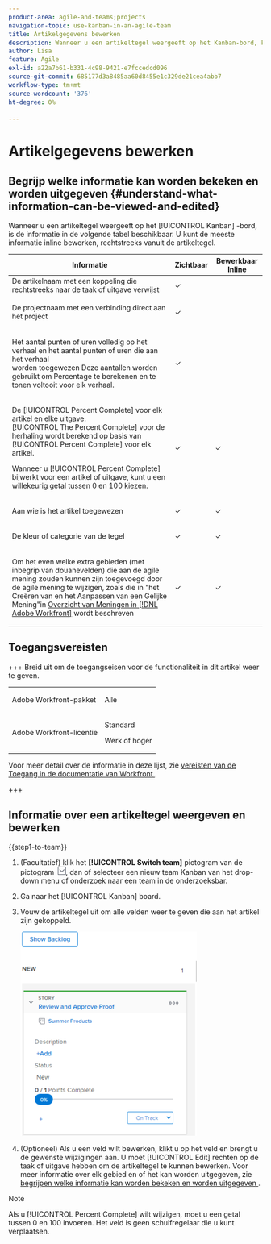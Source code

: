 ```yaml
---
product-area: agile-and-teams;projects
navigation-topic: use-kanban-in-an-agile-team
title: Artikelgegevens bewerken
description: Wanneer u een artikeltegel weergeeft op het Kanban-bord, kunt u bepaalde informatie inline bewerken, rechtstreeks vanuit de artikeltegel.
author: Lisa
feature: Agile
exl-id: a22a7b61-b331-4c98-9421-e7fccedcd096
source-git-commit: 685177d3a8485aa60d8455e1c329de21cea4abb7
workflow-type: tm+mt
source-wordcount: '376'
ht-degree: 0%

---
```


# Artikelgegevens bewerken

## Begrijp welke informatie kan worden bekeken en worden uitgegeven {#understand-what-information-can-be-viewed-and-edited}

Wanneer u een artikeltegel weergeeft op het [!UICONTROL Kanban] -bord, is de informatie in de volgende tabel beschikbaar. U kunt de meeste informatie inline bewerken, rechtstreeks vanuit de artikeltegel.

<table style="table-layout:auto"> 
 <col> 
 <col> 
 <col> 
 <thead> 
  <tr> 
   <th><strong> Informatie </strong> </th> 
   <th><strong> Zichtbaar </strong> </th> 
   <th><strong> Bewerkbaar Inline </strong> </th> 
  </tr> 
 </thead> 
 <tbody> 
  <tr> 
   <td>De artikelnaam met een koppeling die rechtstreeks naar de taak of uitgave verwijst</td> 
   <td>✓</td> 
   <td> </td> 
  </tr> 
  <tr> 
   <td> <p>De projectnaam met een verbinding direct aan het project</p> </td> 
   <td>✓ </td> 
   <td> </td> 
  </tr> 
  <tr> 
   <td> <p>Het aantal punten of uren volledig op het verhaal en het aantal punten of uren die aan het verhaal <br> worden toegewezen Deze aantallen worden gebruikt om Percentage te berekenen en te tonen voltooit voor elk verhaal.</p> </td> 
   <td>✓</td> 
   <td> </td> 
  </tr> 
  <tr> 
   <td> <p>De [!UICONTROL Percent Complete] voor elk artikel en elke uitgave.<br>[!UICONTROL The Percent Complete] voor de herhaling wordt berekend op basis van [!UICONTROL Percent Complete] voor elk artikel.<br></p> <p>Wanneer u [!UICONTROL Percent Complete] bijwerkt voor een artikel of uitgave, kunt u een willekeurig getal tussen 0 en 100 kiezen.</p> </td> 
   <td>✓</td> 
   <td>✓</td> 
  </tr> 
  <tr> 
   <td> <p>Aan wie is het artikel toegewezen</p> </td> 
   <td>✓</td> 
   <td>✓</td> 
  </tr> 
  <tr> 
   <td> <p>De kleur of categorie van de tegel</p> </td> 
   <td>✓</td> 
   <td>✓</td> 
  </tr> 
  <tr> 
   <td> <p>Om het even welke extra gebieden (met inbegrip van douanevelden) die aan de agile mening zouden kunnen zijn toegevoegd door de agile mening te wijzigen, zoals die in "het Creëren van en het Aanpassen van een Gelijke Mening"in <a href="../../reports-and-dashboards/reports/reporting-elements/views-overview.md" class="MCXref xref"> Overzicht van Meningen in [!DNL Adobe Workfront]</a> wordt beschreven</p> </td> 
   <td>✓</td> 
   <td>✓</td> 
  </tr> 
 </tbody> 
</table>

## Toegangsvereisten

+++ Breid uit om de toegangseisen voor de functionaliteit in dit artikel weer te geven.

<table style="table-layout:auto"> 
 <col> 
 </col> 
 <col> 
 </col> 
 <tbody> 
  <tr> 
   <td role="rowheader">Adobe Workfront-pakket</td> 
   <td> <p>Alle</p> </td> 
  </tr> 
  <tr> 
   <td role="rowheader">Adobe Workfront-licentie</td> 
   <td> <p>Standard</p> 
   <p>Werk of hoger</p> </td> 
  </tr>
 </tbody> 
</table>

Voor meer detail over de informatie in deze lijst, zie [ vereisten van de Toegang in de documentatie van Workfront ](/help/quicksilver/administration-and-setup/add-users/access-levels-and-object-permissions/access-level-requirements-in-documentation.md).

+++

## Informatie over een artikeltegel weergeven en bewerken

{{step1-to-team}}

1. (Facultatief) klik het **[!UICONTROL Switch team]** pictogram van de pictogram ![ Schakelaar teampictogram ](assets/switch-team-icon.png), dan of selecteer een nieuw team Kanban van het drop-down menu of onderzoek naar een team in de onderzoeksbar.

1. Ga naar het [!UICONTROL Kanban] board.
1. Vouw de artikeltegel uit om alle velden weer te geven die aan het artikel zijn gekoppeld.

   ![ kaart van het Verhaal ](assets/story-expanded-on-kanban-board-2021-350x405.png)

1. (Optioneel) Als u een veld wilt bewerken, klikt u op het veld en brengt u de gewenste wijzigingen aan.
U moet [!UICONTROL Edit] rechten op de taak of uitgave hebben om de artikeltegel te kunnen bewerken.
Voor meer informatie over elk gebied en of het kan worden uitgegeven, zie [ begrijpen welke informatie kan worden bekeken en worden uitgegeven ](#understand-what-information-can-be-viewed-and-edited).

>[!NOTE]
>
>Als u [!UICONTROL Percent Complete] wilt wijzigen, moet u een getal tussen 0 en 100 invoeren. Het veld is geen schuifregelaar die u kunt verplaatsen.
